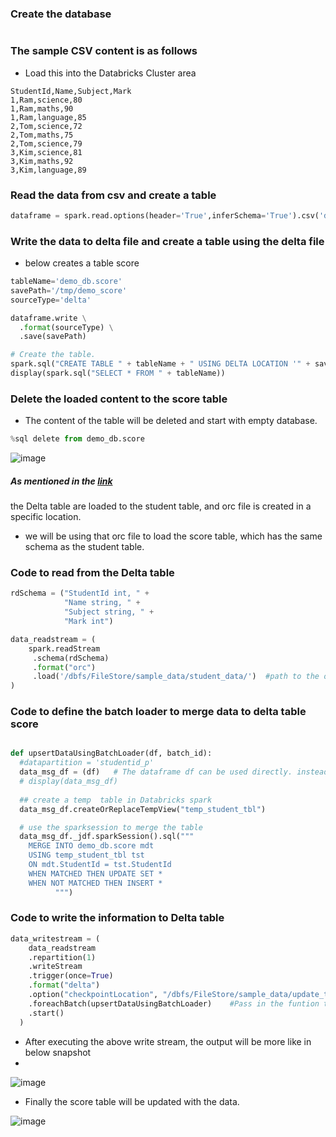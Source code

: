 ### Create the database

```
```

### The sample CSV content is as follows
  - Load this into the Databricks Cluster area
```csv
StudentId,Name,Subject,Mark
1,Ram,science,80
1,Ram,maths,90
1,Ram,language,85
2,Tom,science,72
2,Tom,maths,75
2,Tom,science,79
3,Kim,science,81
3,Kim,maths,92
3,Kim,language,89
```

### Read the data from csv and create a table

```py
dataframe = spark.read.options(header='True',inferSchema='True').csv('dbfs:/FileStore/sample_data/sampleStudent.csv')
```

### Write the data to delta file and create a table using the delta file
  - below creates a table score
```py
tableName='demo_db.score'
savePath='/tmp/demo_score'
sourceType='delta'

dataframe.write \
  .format(sourceType) \
  .save(savePath)

# Create the table.
spark.sql("CREATE TABLE " + tableName + " USING DELTA LOCATION '" + savePath + "'")  
display(spark.sql("SELECT * FROM " + tableName))
```
### Delete the loaded content to the score table
  - The content of the table will be deleted and start with empty database.
```py
%sql delete from demo_db.score
```
![image](https://user-images.githubusercontent.com/6425536/163702936-b1ee2189-63a7-4e3d-9e2d-42260a698e5d.png)


##### As mentioned in the [link](https://github.com/thirumurthis/Learnings/blob/master/Azure_databricks_python/Read_From_Delta_Table_and_create_orc_file.md) 
the Delta table are loaded to the student table, and orc file is created in a specific location.
 - we will be using that orc file to load the score table, which has the same schema as the student table.

### Code to read from the Delta table
```py
rdSchema = ("StudentId int, " +
            "Name string, " +
            "Subject string, " +
            "Mark int")

data_readstream = ( 
    spark.readStream
     .schema(rdSchema)
     .format("orc")
     .load('/dbfs/FileStore/sample_data/student_data/')  #path to the orc file
)
```

### Code to define the batch loader to merge data to delta table score

```py

def upsertDataUsingBatchLoader(df, batch_id): 
  #datapartition = 'studentid_p'
  data_msg_df = (df)   # The dataframe df can be used directly. instead of saving to another variable.
  # display(data_msg_df)
  
  ## create a temp  table in Databricks spark
  data_msg_df.createOrReplaceTempView("temp_student_tbl")

  # use the sparksession to merge the table
  data_msg_df._jdf.sparkSession().sql("""
    MERGE INTO demo_db.score mdt
    USING temp_student_tbl tst
    ON mdt.StudentId = tst.StudentId
    WHEN MATCHED THEN UPDATE SET *
    WHEN NOT MATCHED THEN INSERT *                     
          """)
```
### Code to write the information to Delta table
```py
data_writestream = ( 
    data_readstream
    .repartition(1)
    .writeStream
    .trigger(once=True)
    .format("delta")
    .option("checkpointLocation", "/dbfs/FileStore/sample_data/update_tbl/")
    .foreachBatch(upsertDataUsingBatchLoader)    #Pass in the funtion that uses the batch loader
    .start()
  )
```
- After executing the above write stream, the output will be more like in below snapshot
- 
![image](https://user-images.githubusercontent.com/6425536/163702880-7f72b498-2473-4f1d-b20b-ec6398325b0d.png)

- Finally the score table will be updated with the data.

![image](https://user-images.githubusercontent.com/6425536/163702908-339e4105-e871-46dc-a1b9-9181f4c1f426.png)
